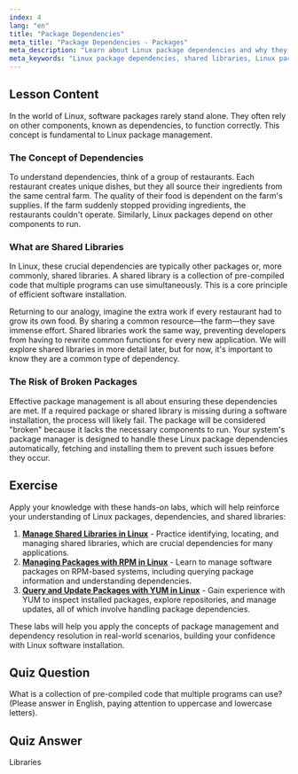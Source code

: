 ```yaml
---
index: 4
lang: "en"
title: "Package Dependencies"
meta_title: "Package Dependencies - Packages"
meta_description: "Learn about Linux package dependencies and why they are crucial for software installation. This guide explains shared libraries and how package management handles dependencies to prevent broken software."
meta_keywords: "Linux package dependencies, shared libraries, Linux packages, package management, Linux software installation, Linux tutorial, beginner Linux, Linux guide"
---
```


## Lesson Content

In the world of Linux, software packages rarely stand alone. They often rely on other components, known as dependencies, to function correctly. This concept is fundamental to Linux package management.

### The Concept of Dependencies

To understand dependencies, think of a group of restaurants. Each restaurant creates unique dishes, but they all source their ingredients from the same central farm. The quality of their food is dependent on the farm's supplies. If the farm suddenly stopped providing ingredients, the restaurants couldn't operate. Similarly, Linux packages depend on other components to run.

### What are Shared Libraries

In Linux, these crucial dependencies are typically other packages or, more commonly, shared libraries. A shared library is a collection of pre-compiled code that multiple programs can use simultaneously. This is a core principle of efficient software installation.

Returning to our analogy, imagine the extra work if every restaurant had to grow its own food. By sharing a common resource—the farm—they save immense effort. Shared libraries work the same way, preventing developers from having to rewrite common functions for every new application. We will explore shared libraries in more detail later, but for now, it's important to know they are a common type of dependency.

### The Risk of Broken Packages

Effective package management is all about ensuring these dependencies are met. If a required package or shared library is missing during a software installation, the process will likely fail. The package will be considered "broken" because it lacks the necessary components to run. Your system's package manager is designed to handle these Linux package dependencies automatically, fetching and installing them to prevent such issues before they occur.

## Exercise

Apply your knowledge with these hands-on labs, which will help reinforce your understanding of Linux packages, dependencies, and shared libraries:

1. **[Manage Shared Libraries in Linux](https://labex.io/labs/comptia-manage-shared-libraries-in-linux-590867)** - Practice identifying, locating, and managing shared libraries, which are crucial dependencies for many applications.
2. **[Managing Packages with RPM in Linux](https://labex.io/labs/rhel-managing-packages-with-rpm-in-linux-590868)** - Learn to manage software packages on RPM-based systems, including querying package information and understanding dependencies.
3. **[Query and Update Packages with YUM in Linux](https://labex.io/labs/rhel-query-and-update-packages-with-yum-in-linux-590869)** - Gain experience with YUM to inspect installed packages, explore repositories, and manage updates, all of which involve handling package dependencies.

These labs will help you apply the concepts of package management and dependency resolution in real-world scenarios, building your confidence with Linux software installation.

## Quiz Question

What is a collection of pre-compiled code that multiple programs can use? (Please answer in English, paying attention to uppercase and lowercase letters).

## Quiz Answer

Libraries
